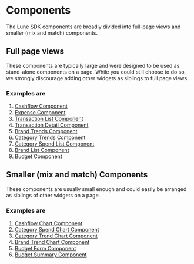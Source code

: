 # Components

The Lune SDK components are broadly divided into full-page views and
smaller (mix and match) components.

## Full page views

These components are typically large and were designed to be used as
stand-alone components on a page. While you could still choose to do so,
we strongly discourage adding other widgets as siblings to full page
views.

### Examples are

1. [Cashflow Component](full-page/cashflow-component.md)
2. [Expense Component](full-page/expense-component.md)
3. [Transaction List Component](full-page/transaction-list-component.md)
4. [Transaction Detail Component](full-page/transaction-detail-component.md)
5. [Brand Trends Component](full-page/brand-trends-component.md)
6. [Category Trends Component](full-page/category-trends-component.md)
7. [Category Spend List Component](full-page/category-spend-list-component.md)
8. [Brand List Component](full-page/brand-list-component.md)
9. [Budget Component](full-page/budget-component.md)

## Smaller (mix and match) Components

These components are usually small enough and could easily be arranged
as siblings of other widgets on a page.

### Examples are

1. [Cashflow Chart Component](smaller/cashflow-chart-component.md)
2. [Category Spend Chart Component](smaller/category-spend-chart-component.md)
3. [Category Trend Chart Component](smaller/category-trend-chart-component.md)
4. [Brand Trend Chart Component](smaller/brand-trend-chart-component.md)
5. [Budget Form Component](smaller/budget-form-component.md)
6. [Budget Summary Component](smaller/budget-summary-component.md)
